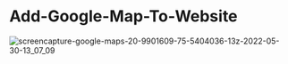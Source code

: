# Add-Google-Map-To-Website
![screencapture-google-maps-20-9901609-75-5404036-13z-2022-05-30-13_07_09](https://user-images.githubusercontent.com/94840171/170942372-8a794b8c-25aa-442b-bd98-c38d27194488.png)
